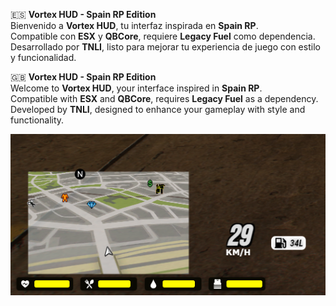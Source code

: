 🇪🇸 **Vortex HUD - Spain RP Edition**  
Bienvenido a **Vortex HUD**, tu interfaz inspirada en **Spain RP**.  
Compatible con **ESX** y **QBCore**, requiere **Legacy Fuel** como dependencia.  
Desarrollado por **TNLI**, listo para mejorar tu experiencia de juego con estilo y funcionalidad.  

🇬🇧 **Vortex HUD - Spain RP Edition**  
Welcome to **Vortex HUD**, your  interface inspired in **Spain RP**.  
Compatible with **ESX** and **QBCore**, requires **Legacy Fuel** as a dependency.  
Developed by **TNLI**, designed to enhance your gameplay with style and functionality.

![Preview](html/assets/img/preview.png)
